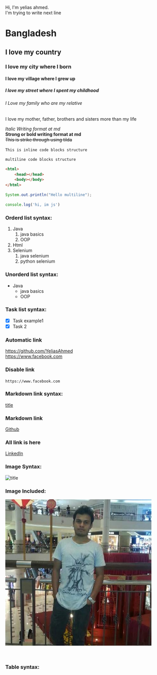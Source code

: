 <!--Markdown-->
Hi, I'm yelias ahmed.  
I'm trying to write next line <!--Double space is used for next line-->
# Bangladesh
## I love my country
### I love my city where I born
#### I love my village where I grew up
##### I love my street where I spent my childhood
###### I Love my family who are my relative

<p>I love my mother, father, brothers and sisters more than my life</p>

_Italic Writing format at md_  
__Strong or bold writing format at md__  
~~This is strike through using tilda~~

`This is inline code blocks structure`
```
multiline code blocks structure
```

```html
<html>
    <head></head>
    <body></body>
</html>
```
```java
System.out.println("Hello multiline");
```
```js
console.log('hi, im js')
```

### Orderd list syntax:

1. Java 
   1. java basics
   2. OOP
2. Html
3. Selenium 
   1. java selenium
   2. python selenium

### Unorderd list syntax:

- Java 
   - java basics
   - OOP

### Task list syntax:

- [x] Task example1
- [x] Task 2

### Automatic link
  https://github.com/YeliasAhmed  
  https://www.facebook.com

### Disable link
`https://www.facebook.com`

### Markdown link syntax:

[title](Url)

### Markdown link
[Github](https://www.github.com/YeliasAhmed)


### All link is here  
[LinkedIn](linkedin)

### Image Syntax:
![title](image)

### Image Included:
![profile](./images/yy.jpeg)

<!-- <img src = "./images/yy.jpeg" width="200" height = "200"> -->

<br>

### Table syntax:






[linkedin]:https://www.linkedin.com/in/yelias-ahmed